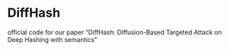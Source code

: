 # DiffHash
official code for our paper “DiffHash: Diffusion-Based Targeted Attack on Deep Hashing with semantics”
